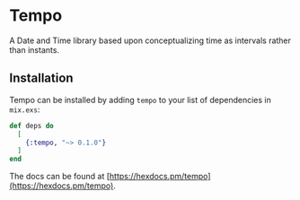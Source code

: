 # Tempo

A Date and Time library based upon conceptualizing time as intervals rather than instants.

## Installation

Tempo can be installed by adding `tempo` to your list of dependencies in `mix.exs`:

```elixir
def deps do
  [
    {:tempo, "~> 0.1.0"}
  ]
end
```

The docs can be found at [https://hexdocs.pm/tempo](https://hexdocs.pm/tempo).

